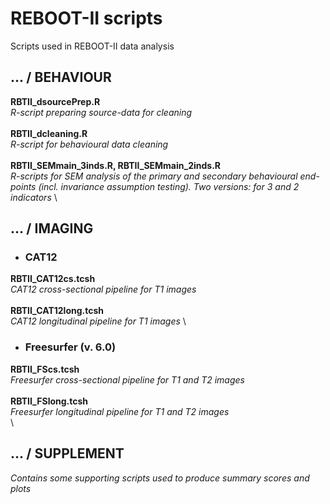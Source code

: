 # REBOOT-II scripts
Scripts used in REBOOT-II data analysis

## ... / BEHAVIOUR
**RBTII_dsourcePrep.R** \
_R-script preparing source-data for cleaning_ \
\
**RBTII_dcleaning.R** \
_R-script for behavioural data cleaning_ \
\
**RBTII_SEMmain_3inds.R, RBTII_SEMmain_2inds.R** \
_R-scripts for SEM analysis of the primary and secondary behavioural end-points
(incl. invariance assumption testing). Two versions: for 3 and 2 indicators_
\
## ... / IMAGING
* ### CAT12
**RBTII_CAT12cs.tcsh** \
_CAT12 cross-sectional pipeline for T1 images_ \
\
**RBTII_CAT12long.tcsh** \
_CAT12 longitudinal pipeline for T1 images_
\
* ### Freesurfer (v. 6.0)
**RBTII_FScs.tcsh** \
_Freesurfer cross-sectional pipeline for T1 and T2 images_ \
\
**RBTII_FSlong.tcsh** \
_Freesurfer longitudinal pipeline for T1 and T2 images_ \
\
## ... / SUPPLEMENT
_Contains some supporting scripts used to produce summary scores and plots_
